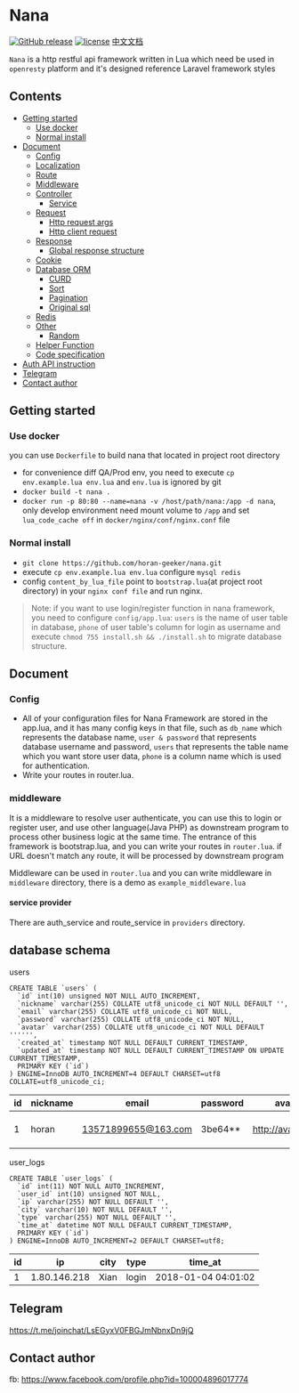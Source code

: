 # Nana

[![GitHub release](https://img.shields.io/github/release/horan-geeker/nana.svg)](https://github.com/horan-geeker/nana/releases/latest)
[![license](https://img.shields.io/github/license/horan-geeker/nana.svg)](https://github.com/horan-geeker/nana/blob/master/LICENSE)
[中文文档](README.md)

`Nana` is a http restful api framework written in Lua which need be used in `openresty` platform and it's designed reference Laravel framework styles

## Contents

* [Getting started](#Getting-started)
  * [Use docker](#Use-docker)
  * [Normal install](#Normal-install)
* [Document](#Document)
  * [Config](#Config)
  * [Localization](#Localization)
  * [Route](#Route)
  * [Middleware](#Middleware)
  * [Controller](#Controller)
    * [Service](#Service)
  * [Request](#Request)
    * [Http request args](#Http-request-args)
    * [Http client request](#Http-client-request)
  * [Response](#Response)
    * [Global response structure](#Global-response-structure)
  * [Cookie](#Cookie)
  * [Database ORM](#Database-ORM)
    * [CURD](#CURD)
    * [Sort](#Sort)
    * [Pagination](#Pagination)
    * [Original sql](#Original-sql)
  * [Redis](#Redis)
  * [Other](#Other)
    * [Random](#Random)
  * [Helper Function](#Helper-Function)
  * [Code specification](#Code-specification)
* [Auth API instruction](#Auth-API-instruction)
* [Telegram](#Telegram)
* [Contact author](#Contact-author)

## Getting started

### Use docker

you can use `Dockerfile` to build nana that located
 in project root directory

* for convenience diff QA/Prod env, you need to execute `cp env.example.lua env.lua` and `env.lua` is ignored by git
* `docker build -t nana .`
* `docker run -p 80:80 --name=nana -v /host/path/nana:/app -d nana`, only develop environment need mount volume to `/app` and set `lua_code_cache off` in `docker/nginx/conf/nginx.conf` file

### Normal install

* `git clone https://github.com/horan-geeker/nana.git`
* execute `cp env.example.lua env.lua` configure `mysql redis`
* config `content_by_lua_file` point to `bootstrap.lua`(at project root directory) in your `nginx conf file` and run nginx.

> Note: if you want to use login/register function in nana framework, you need to configure `config/app.lua`: `users` is the name of user table in database, `phone` of user table's column for login as username and execute `chmod 755 install.sh && ./install.sh` to migrate database structure.

## Document

### Config

* All of your configuration files for Nana Framework are stored in the app.lua, and it has many config keys in that file, such as `db_name` which represents the database name, `user & password` that represents database username and password, `users` that represents the table name which you want store user data, `phone` is a column name which is used for authentication.
* Write your routes in router.lua.

### middleware

It is a middleware to resolve user authenticate, you can use this to login or register user, and use other language(Java PHP) as downstream program to process other business logic at the same time.
The entrance of this framework is bootstrap.lua, and you can write your routes in `router.lua`. if URL doesn't match any route, it will be processed by downstream program

Middleware can be used in `router.lua` and you can write middleware in `middleware` directory, there is a demo as `example_middleware.lua`

#### service provider

There are auth_service and route_service in `providers` directory.

## database schema

users
```
CREATE TABLE `users` (
  `id` int(10) unsigned NOT NULL AUTO_INCREMENT,
  `nickname` varchar(255) COLLATE utf8_unicode_ci NOT NULL DEFAULT '',
  `email` varchar(255) COLLATE utf8_unicode_ci NOT NULL,
  `password` varchar(255) COLLATE utf8_unicode_ci NOT NULL,
  `avatar` varchar(255) COLLATE utf8_unicode_ci NOT NULL DEFAULT '''''',
  `created_at` timestamp NOT NULL DEFAULT CURRENT_TIMESTAMP,
  `updated_at` timestamp NOT NULL DEFAULT CURRENT_TIMESTAMP ON UPDATE CURRENT_TIMESTAMP,
  PRIMARY KEY (`id`)
) ENGINE=InnoDB AUTO_INCREMENT=4 DEFAULT CHARSET=utf8 COLLATE=utf8_unicode_ci;
```

id | nickname | email | password | avatar | created_at | updated_at
---| -------- | ----- | -------- | ------ | ---------- | ----------
 1 | horan | 13571899655@163.com|3be64**| http://avatar.com | 2017-11-28 07:46:46 | 2017-11-28 07:46:46

user_logs
```
CREATE TABLE `user_logs` (
  `id` int(11) NOT NULL AUTO_INCREMENT,
  `user_id` int(10) unsigned NOT NULL,
  `ip` varchar(255) NOT NULL DEFAULT '',
  `city` varchar(10) NOT NULL DEFAULT '',
  `type` varchar(255) NOT NULL DEFAULT '',
  `time_at` datetime NOT NULL DEFAULT CURRENT_TIMESTAMP,
  PRIMARY KEY (`id`)
) ENGINE=InnoDB AUTO_INCREMENT=2 DEFAULT CHARSET=utf8;
```

id | ip | city | type | time_at
---| ---| ---- | ---- | -------
 1 | 1.80.146.218 | Xian | login | 2018-01-04 04:01:02

## Telegram

https://t.me/joinchat/LsEGyxV0FBGJmNbnxDn9jQ

## Contact author

fb: https://www.facebook.com/profile.php?id=100004896017774